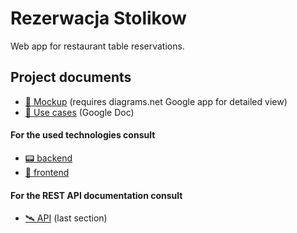 # Rezerwacja Stolikow

Web app for restaurant table reservations.

## Project documents 
- [📲 Mockup](https://drive.google.com/file/d/1_gL7WK4r0Q3usL37Hcq8T-UGzvOnlLAX/view?usp=sharing) (requires diagrams.net Google app for detailed view)
- [📑 Use cases](https://docs.google.com/document/d/1lSdsnhLY0xpC9K22RUwh990_MUlLIbOty8h7NDbIgW0/edit?usp=sharing) (Google Doc)

#### For the used technologies consult
- [📟 backend](backend/README.md)
- [📱 frontend](frontend/README.md)

#### For the REST API documentation consult
- [🛰️ API](backend/README.md) (last section)
